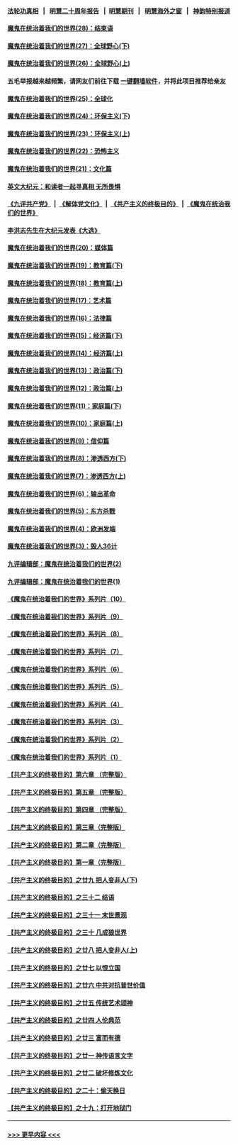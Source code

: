 #### [法轮功真相](https://github.com/gfw-breaker/truth/blob/master/README.md?t=0) &nbsp;&nbsp;|&nbsp;&nbsp; [明慧二十周年报告](https://github.com/gfw-breaker/mh-reports/blob/master/README.md?t=0) &nbsp;&nbsp;|&nbsp;&nbsp;[明慧期刊](https://github.com/gfw-breaker/mh-qikan) &nbsp;&nbsp;|&nbsp;&nbsp; [明慧海外之窗](https://github.com/gfw-breaker/mh-news/blob/master/README.md?t=0) &nbsp;&nbsp;|&nbsp;&nbsp; [神韵特别报道](https://github.com/gfw-breaker/mh-news/blob/master/shenyun.md?t=0)
#### [魔鬼在统治着我们的世界(28)：结束语](../pages/nsc422/n10936246.md?t=06221252) 
#### [魔鬼在统治着我们的世界(27)：全球野心(下)](../pages/nsc422/n10928319.md?t=06221252) 
#### [魔鬼在统治着我们的世界(26)：全球野心(上)](../pages/nsc422/n10900318.md?t=06221252) 
#### 五毛举报越来越频繁，请网友们前往下载 [一键翻墙软件](https://github.com/gfw-breaker/ssr-accounts)，并将此项目推荐给亲友
#### [魔鬼在统治着我们的世界(25)：全球化](../pages/nsc422/n10788205.md?t=06221252) 
#### [魔鬼在统治着我们的世界(24)：环保主义(下)](../pages/nsc422/n10695307.md?t=06221252) 
#### [魔鬼在统治着我们的世界(23)：环保主义(上)](../pages/nsc422/n10688613.md?t=06221252) 
#### [魔鬼在统治着我们的世界(22)：恐怖主义](../pages/nsc422/n10614727.md?t=06221252) 
#### [魔鬼在统治着我们的世界(21)：文化篇](../pages/nsc422/n10597706.md?t=06221252) 
#### [英文大纪元：和读者一起寻真相 无所畏惧](../pages/nsc422/n12542027.md?t=06221252) 
#### [《九评共产党》](https://github.com/begood0513/9ping.md/blob/master/README.md) &nbsp;|&nbsp; [《解体党文化》](../../../../jtdwh.md/blob/master/README.md)  &nbsp;|&nbsp; [《共产主义的终极目的》](../../../../gczydzjmd.md/blob/master/README.md) &nbsp;|&nbsp; [《魔鬼在统治我们的世界》](../../../../mgztzwmdsj.md/blob/master/README.md) 
#### [李洪志先生在大纪元发表《大选》](../pages/nsc422/n12534746.md?t=06221252) 
#### [魔鬼在统治着我们的世界(20)：媒体篇](../pages/nsc422/n10586579.md?t=06221252) 
#### [魔鬼在统治着我们的世界(19)：教育篇(下)](../pages/nsc422/n10564808.md?t=06221252) 
#### [魔鬼在统治着我们的世界(18)：教育篇(上)](../pages/nsc422/n10526970.md?t=06221252) 
#### [魔鬼在统治着我们的世界(17)：艺术篇](../pages/nsc422/n10499093.md?t=06221252) 
#### [魔鬼在统治着我们的世界(16)：法律篇](../pages/nsc422/n10485969.md?t=06221252) 
#### [魔鬼在统治着我们的世界(15)：经济篇(下)](../pages/nsc422/n10469975.md?t=06221252) 
#### [魔鬼在统治着我们的世界(14)：经济篇(上)](../pages/nsc422/n10457370.md?t=06221252) 
#### [魔鬼在统治着我们的世界(13)：政治篇(下)](../pages/nsc422/n10448270.md?t=06221252) 
#### [魔鬼在统治着我们的世界(12)：政治篇(上)](../pages/nsc422/n10444576.md?t=06221252) 
#### [魔鬼在统治着我们的世界(11)：家庭篇(下)](../pages/nsc422/n10440961.md?t=06221252) 
#### [魔鬼在统治着我们的世界(10)：家庭篇(上)](../pages/nsc422/n10435448.md?t=06221252) 
#### [魔鬼在统治着我们的世界(9)：信仰篇](../pages/nsc422/n10432159.md?t=06221252) 
#### [魔鬼在统治着我们的世界(8)：渗透西方(下)](../pages/nsc422/n10429603.md?t=06221252) 
#### [魔鬼在统治着我们的世界(7)：渗透西方(上)](../pages/nsc422/n10426013.md?t=06221252) 
#### [魔鬼在统治着我们的世界(6)：输出革命](../pages/nsc422/n10421536.md?t=06221252) 
#### [魔鬼在统治着我们的世界(5)：东方杀戮](../pages/nsc422/n10417707.md?t=06221252) 
#### [魔鬼在统治着我们的世界(4)：欧洲发端](../pages/nsc422/n10414890.md?t=06221252) 
#### [魔鬼在统治着我们的世界(3)：毁人36计](../pages/nsc422/n10411583.md?t=06221252) 
#### [九评编辑部：魔鬼在统治着我们的世界(2)](../pages/nsc422/n10410036.md?t=06221252) 
#### [九评编辑部：魔鬼在统治着我们的世界(1)](../pages/nsc422/n10406825.md?t=06221252) 
#### [《魔鬼在统治着我们的世界》系列片（10）](../pages/nsc422/n12292670.md?t=06221252) 
#### [《魔鬼在统治着我们的世界》系列片（9）](../pages/nsc422/n12290859.md?t=06221252) 
#### [《魔鬼在统治着我们的世界》系列片（8）](../pages/nsc422/n12287445.md?t=06221252) 
#### [《魔鬼在统治着我们的世界》系列片（7）](../pages/nsc422/n12283425.md?t=06221252) 
#### [《魔鬼在统治着我们的世界》系列片（6）](../pages/nsc422/n12282314.md?t=06221252) 
#### [《魔鬼在统治着我们的世界》系列片（5）](../pages/nsc422/n12281419.md?t=06221252) 
#### [《魔鬼在统治着我们的世界》系列片（4）](../pages/nsc422/n12274024.md?t=06221252) 
#### [《魔鬼在统治着我们的世界》系列片（3）](../pages/nsc422/n12271322.md?t=06221252) 
#### [《魔鬼在统治着我们的世界》系列片（2）](../pages/nsc422/n12269049.md?t=06221252) 
#### [《魔鬼在统治着我们的世界》系列片（1）](../pages/nsc422/n12267575.md?t=06221252) 
#### [【共产主义的终极目的】第六章 （完整版）](../pages/nsc422/n11428913.md?t=06221252) 
#### [【共产主义的终极目的】第五章 （完整版）](../pages/nsc422/n11428912.md?t=06221252) 
#### [【共产主义的终极目的】第四章 （完整版）](../pages/nsc422/n11428907.md?t=06221252) 
#### [【共产主义的终极目的】第三章（完整版）](../pages/nsc422/n11428848.md?t=06221252) 
#### [【共产主义的终极目的】第二章（完整版）](../pages/nsc422/n11428831.md?t=06221252) 
#### [【共产主义的终极目的】第一章（完整版）](../pages/nsc422/n11417651.md?t=06221252) 
#### [【共产主义的终极目的】之廿九 把人变非人(下)](../pages/nsc422/n11344140.md?t=06221252) 
#### [【共产主义的终极目的】之三十二 结语](../pages/nsc422/n11360535.md?t=06221252) 
#### [【共产主义的终极目的】之三十一 末世景观](../pages/nsc422/n11351129.md?t=06221252) 
#### [【共产主义的终极目的】之三十 几成狼世界](../pages/nsc422/n11348280.md?t=06221252) 
#### [【共产主义的终极目的】之廿八 把人变非人(上)](../pages/nsc422/n11340492.md?t=06221252) 
#### [【共产主义的终极目的】之廿七 以恨立国](../pages/nsc422/n11336944.md?t=06221252) 
#### [【共产主义的终极目的】之廿六 中共对抗普世价值](../pages/nsc422/n11324785.md?t=06221252) 
#### [【共产主义的终极目的】之廿五 传统艺术颂神](../pages/nsc422/n11296396.md?t=06221252) 
#### [【共产主义的终极目的】之廿四 人伦典范](../pages/nsc422/n11296397.md?t=06221252) 
#### [【共产主义的终极目的】之廿三 富而有德](../pages/nsc422/n11283598.md?t=06221252) 
#### [【共产主义的终极目的】之廿一 神传语言文字](../pages/nsc422/n11263265.md?t=06221252) 
#### [【共产主义的终极目的】之廿二 破坏修炼文化](../pages/nsc422/n11245728.md?t=06221252) 
#### [【共产主义的终极目的】之二十：偷天换日](../pages/nsc422/n11238846.md?t=06221252) 
#### [【共产主义的终极目的】之十九：打开地狱门](../pages/nsc422/n11206376.md?t=06221252) 

----
#### [ >>> 更早内容 <<< ](../indexes/nsc422-earlier.md)
